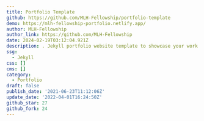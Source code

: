 ```yaml
---
title: Portfolio Template
github: https://github.com/MLH-Fellowship/portfolio-template
demo: https://mlh-fellowship-portfolio.netlify.app/
author: MLH-Fellowship
author_link: https://github.com/MLH-Fellowship
date: 2024-02-19T03:12:04.921Z
description: . Jekyll portfolio website template to showcase your work using GitHub Pages
ssg:
  - Jekyll
css: []
cms: []
category:
  - Portfolio
draft: false
publish_date: '2021-06-23T11:12:06Z'
update_date: '2022-04-01T16:24:50Z'
github_star: 27
github_fork: 24
---
```


